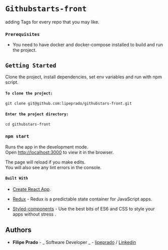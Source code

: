 # `Githubstarts-front`

adding Tags for every repo that you may like.

### `Prerequisites`

- You need to have docker and docker-compose installed to build and run the project.

## `Getting Started`

Clone the project, install dependencies, set env variables and run with npm script.

#### `To clone the project:`

```
git clone git@github.com:lipeprado/githubstars-front.git
```

#### `Enter the project directory:`

```
cd githubstars-front
```

### `npm start`

Runs the app in the development mode.<br>
Open [http://localhost:3000](http://localhost:3000) to view it in the browser.

The page will reload if you make edits.<br>
You will also see any lint errors in the console.

#### `Built With`

- [Create React App](https://github.com/facebook/create-react-app).

- [Redux](https://redux.js.org/) - Redux is a predictable state container for JavaScript apps.

* [Styled-components](https://www.styled-components.com/) - Use the best bits of ES6 and CSS to style your apps without stress .

## Authors

- **Filipe Prado** - _ Software Developer _ - [lipeprado](https://github.com/lipeprado) / [Linkedin](https://www.linkedin.com/in/dev-filipe/)
